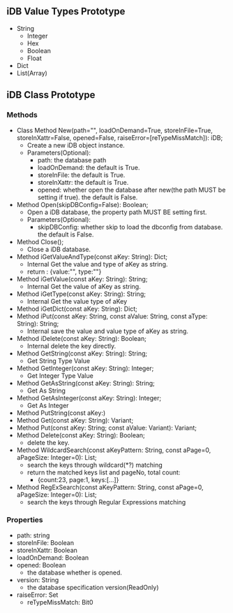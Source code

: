 ## iDB Value Types Prototype

* String
  * Integer
  * Hex
  * Boolean
  * Float
* Dict
* List(Array)

## iDB Class Prototype


### Methods

* Class Method New(path="", loadOnDemand=True, storeInFile=True, storeInXattr=False, opened=False, raiseError=[reTypeMissMatch]): iDB;
  * Create a new iDB object instance.
  * Parameters(Optional):
    * path: the database path
    * loadOnDemand: the default is True.
    * storeInFile:  the default is True.
    * storeInXattr: the default is True.
    * opened: whether open the database after new(the path MUST be setting if true). the default is False.
* Method Open(skipDBConfig=False): Boolean;
  * Open a iDB database, the property path MUST BE setting first.
  * Parameters(Optional):
    * skipDBConfig: whether skip to load the dbconfig from database. the default is False.
* Method Close();
  * Close a iDB database.
* Method iGetValueAndType(const aKey: String): Dict;
  * Internal Get the value and type of aKey as string.
  * return : {value:"", type:""}
* Method iGetValue(const aKey: String): String;
  * Internal Get the value of aKey as string.
* Method iGetType(const aKey: String): String;
  * Internal Get the value type of aKey
* Method iGetDict(const aKey: String): Dict;
* Method iPut(const aKey: String, const aValue: String, const aType: String): String;
  * Internal save the value and value type of aKey as string.
* Method iDelete(const aKey: String): Boolean;
  * Internal delete the key directly.
* Method GetString(const aKey: String): String;
  * Get String Type Value
* Method GetInteger(const aKey: String): Integer;
  * Get Integer Type Value
* Method GetAsString(const aKey: String): String;
  * Get As String
* Method GetAsInteger(const aKey: String): Integer;
  * Get As Integer
* Method PutString(const aKey:)
* Method Get(const aKey: String): Variant;
* Method Put(const aKey: String; const aValue: Variant): Variant;
* Method Delete(const aKey: String): Boolean;
  * delete the key.
* Method WildcardSearch(const aKeyPattern: String, const aPage=0, aPageSize: Integer=0): List;
  * search the keys through wildcard(\*?) matching
  * return the matched keys list and pageNo, total count:
    * {count:23, page:1, keys:[...]}
* Method RegExSearch(const aKeyPattern: String, const aPage=0, aPageSize: Integer=0): List;
  * search the keys through Regular Expressions matching

### Properties

* path: string
* storeInFile: Boolean
* storeInXattr: Boolean
* loadOnDemand: Boolean
* opened: Boolean
  * the database whether is opened.
* version: String
  * the database specification version(ReadOnly)
* raiseError: Set
  * reTypeMissMatch: Bit0

